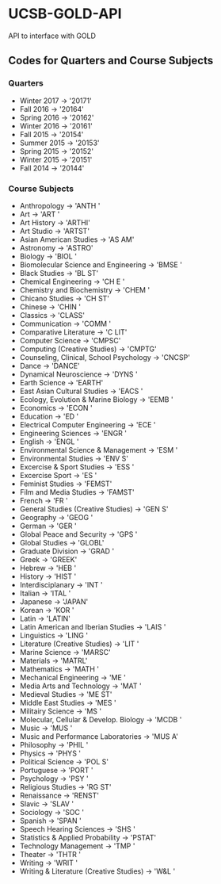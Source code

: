 # UCSB-GOLD-API
API to interface with GOLD


## Codes for Quarters and Course Subjects 

### Quarters
* Winter 2017 -> '20171'
* Fall 2016 -> '20164'
* Spring 2016 -> '20162'
* Winter 2016 -> '20161'
* Fall 2015 -> '20154'
* Summer 2015 -> '20153'
* Spring 2015 -> '20152'
* Winter 2015 -> '20151'
* Fall 2014 -> '20144'

### Course Subjects 
* Anthropology -> 'ANTH '
* Art -> 'ART  '
* Art History -> 'ARTHI'
* Art Studio -> 'ARTST'
* Asian American Studies -> 'AS AM'
* Astronomy -> 'ASTRO'
* Biology -> 'BIOL '
* Biomolecular Science and Engineering -> 'BMSE '
* Black Studies -> 'BL ST'
* Chemical Engineering -> 'CH E '
* Chemistry and Biochemistry -> 'CHEM '
* Chicano Studies -> 'CH ST'
* Chinese -> 'CHIN '
* Classics -> 'CLASS'
* Communication -> 'COMM '
* Comparative Literature -> 'C LIT'
* Computer Science -> 'CMPSC'
* Computing (Creative Studies) -> 'CMPTG'
* Counseling, Clinical, School Psychology  -> 'CNCSP'
* Dance -> 'DANCE'
* Dynamical Neuroscience -> 'DYNS '
* Earth Science -> 'EARTH'
* East Asian Cultural Studies -> 'EACS '
* Ecology, Evolution & Marine Biology -> 'EEMB '
* Economics -> 'ECON '
* Education -> 'ED   '
* Electrical Computer Engineering -> 'ECE  '
* Engineering Sciences -> 'ENGR '
* English -> 'ENGL '
* Environmental Science & Management -> 'ESM  '
* Environmental Studies -> 'ENV S'
* Excercise & Sport Studies -> 'ESS  '
* Excercise Sport -> 'ES   '
* Feminist Studies -> 'FEMST'
* Film and Media Studies -> 'FAMST'
* French -> 'FR   '
* General Studies (Creative Studies) -> 'GEN S'
* Geography -> 'GEOG '
* German -> 'GER  '
* Global Peace and Security -> 'GPS  '
* Global Studies -> 'GLOBL'
* Graduate Division -> 'GRAD '
* Greek -> 'GREEK'
* Hebrew -> 'HEB  '
* History -> 'HIST '
* Interdisciplanary -> 'INT  '
* Italian -> 'ITAL '
* Japanese -> 'JAPAN'
* Korean -> 'KOR  '
* Latin -> 'LATIN'
* Latin American and Iberian Studies -> 'LAIS '
* Linguistics -> 'LING '
* Literature (Creative Studies) -> 'LIT  '
* Marine Science -> 'MARSC'
* Materials -> 'MATRL'
* Mathematics -> 'MATH '
* Mechanical Engineering -> 'ME   '
* Media Arts and Technology -> 'MAT  '
* Medieval Studies -> 'ME ST'
* Middle East Studies -> 'MES  '
* Militairy Science -> 'MS   '
* Molecular, Cellular & Develop. Biology -> 'MCDB '
* Music -> 'MUS  '
* Music and Performance Laboratories -> 'MUS A'
* Philosophy -> 'PHIL '
* Physics -> 'PHYS '
* Political Science -> 'POL S'
* Portuguese -> 'PORT '
* Psychology -> 'PSY  '
* Religious Studies -> 'RG ST'
* Renaissance -> 'RENST'
* Slavic -> 'SLAV '
* Sociology -> 'SOC  '
* Spanish -> 'SPAN '
* Speech Hearing Sciences -> 'SHS  '
* Statistics & Applied Probability -> 'PSTAT'
* Technology Management -> 'TMP  '
* Theater -> 'THTR '
* Writing -> 'WRIT '
* Writing & Literature (Creative Studies) -> 'W&L  '


